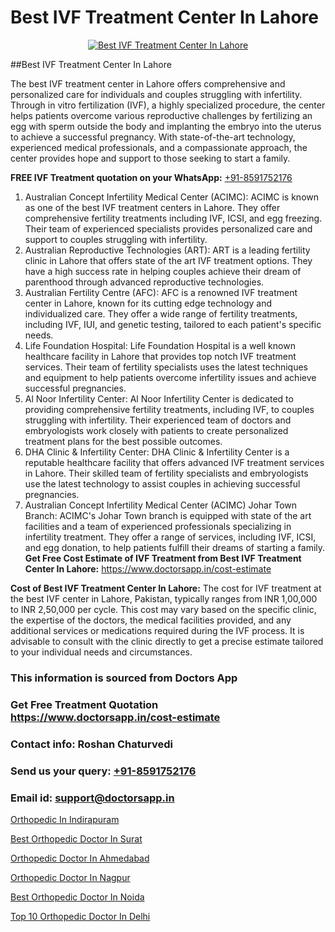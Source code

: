 # Best IVF Treatment Center In Lahore

<p align="center">
  <a href="https://doctorsapp.in/treatment/ivf-treatment">
    <img src="https://doctorsapp.co.in/uploads/treatment_image/ICSI.jpg" alt="Best IVF Treatment Center In Lahore">
  </a>
</p>
##Best IVF Treatment Center In Lahore

The best IVF treatment center in Lahore offers comprehensive and personalized care for individuals and couples struggling with infertility. Through in vitro fertilization (IVF), a highly specialized procedure, the center helps patients overcome various reproductive challenges by fertilizing an egg with sperm outside the body and implanting the embryo into the uterus to achieve a successful pregnancy. With state-of-the-art technology, experienced medical professionals, and a compassionate approach, the center provides hope and support to those seeking to start a family.

**FREE IVF Treatment quotation on your WhatsApp:**  [+91-8591752176](https://api.whatsapp.com/send?phone=8591752176)

1) Australian Concept Infertility Medical Center (ACIMC): ACIMC is known as one of the best IVF treatment centers in Lahore. They offer comprehensive fertility treatments including IVF, ICSI, and egg freezing. Their team of experienced specialists provides personalized care and support to couples struggling with infertility.
2) Australian Reproductive Technologies (ART): ART is a leading fertility clinic in Lahore that offers state of the art IVF treatment options. They have a high success rate in helping couples achieve their dream of parenthood through advanced reproductive technologies.
3) Australian Fertility Centre (AFC): AFC is a renowned IVF treatment center in Lahore, known for its cutting edge technology and individualized care. They offer a wide range of fertility treatments, including IVF, IUI, and genetic testing, tailored to each patient's specific needs.
4) Life Foundation Hospital: Life Foundation Hospital is a well known healthcare facility in Lahore that provides top notch IVF treatment services. Their team of fertility specialists uses the latest techniques and equipment to help patients overcome infertility issues and achieve successful pregnancies.
5) Al Noor Infertility Center: Al Noor Infertility Center is dedicated to providing comprehensive fertility treatments, including IVF, to couples struggling with infertility. Their experienced team of doctors and embryologists work closely with patients to create personalized treatment plans for the best possible outcomes.
6) DHA Clinic & Infertility Center: DHA Clinic & Infertility Center is a reputable healthcare facility that offers advanced IVF treatment services in Lahore. Their skilled team of fertility specialists and embryologists use the latest technology to assist couples in achieving successful pregnancies.
7) Australian Concept Infertility Medical Center (ACIMC)   Johar Town Branch: ACIMC's Johar Town branch is equipped with state of the art facilities and a team of experienced professionals specializing in infertility treatment. They offer a range of services, including IVF, ICSI, and egg donation, to help patients fulfill their dreams of starting a family.
**Get Free Cost Estimate of IVF Treatment from Best IVF Treatment Center In Lahore:** https://www.doctorsapp.in/cost-estimate

**Cost of Best IVF Treatment Center In Lahore:**
The cost for IVF treatment at the best IVF center in Lahore, Pakistan, typically ranges from INR 1,00,000 to INR 2,50,000 per cycle. This cost may vary based on the specific clinic, the expertise of the doctors, the medical facilities provided, and any additional services or medications required during the IVF process. It is advisable to consult with the clinic directly to get a precise estimate tailored to your individual needs and circumstances.

### This information is sourced from Doctors App 
### Get Free Treatment Quotation https://www.doctorsapp.in/cost-estimate
### Contact info: Roshan Chaturvedi 
### Send us your query: [+91-8591752176](https://api.whatsapp.com/send?phone=8591752176) 
### Email id: support@doctorsapp.in

[Orthopedic In Indirapuram](https://www.linkedin.com/pulse/orthopedic-indirapuram-doctorsapp-rajshahi-ox0ge?trackingId=POETiyE6vzgHJBAY49aa1Q%3D%3D&lipi=urn%3Ali%3Apage%3Ad_flagship3_company_admin%3BtGKQvLKET%2FOkWlJl4W0MBA%3D%3D)

[Best Orthopedic Doctor In Surat](https://www.linkedin.com/pulse/best-orthopedic-doctor-surat-doctorsapp-chittagong-hciye?trackingId=jKmMNezZltfIiPHfoGD1Qw%3D%3D&lipi=urn%3Ali%3Apage%3Ad_flagship3_company_admin%3BUjs5mcUZR9ewYOKOFkpg2w%3D%3D)

[Orthopedic Doctor In Ahmedabad](https://medium.com/@vimalrana22/orthopedic-doctor-in-ahmedabad-180e68c3f3f8)

[Orthopedic Doctor In Nagpur](https://medium.com/@vimalrana22/orthopedic-doctor-in-nagpur-fb86f7f294aa)

[Best Orthopedic Doctor In Noida](https://doctors-apps.github.io/doctorsapp/best-orthopedic-doctor-in-noida)

[Top 10 Orthopedic Doctor In Delhi](https://doctors-apps.github.io/doctorsapp/top-10-orthopedic-doctor-in-delhi)

